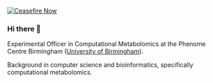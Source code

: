 [![Ceasefire Now](https://badge.techforpalestine.org/default)](https://techforpalestine.org/learn-more)

### Hi there 👋

Experimental Officer in Computational Metabolomics at the Phenome Centre Birmingham ([University of Birmingham](https://www.birmingham.ac.uk/index.aspx)).

Background in computer science and bioinformatics, specifically computational metabolomics.
